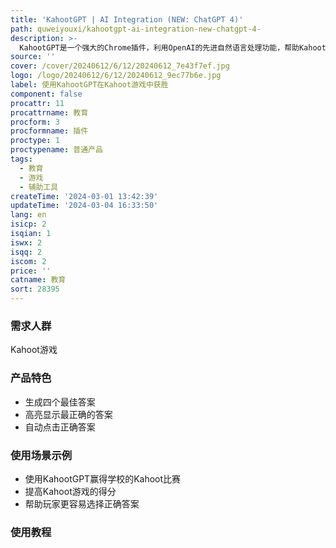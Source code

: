 ```yaml
---
title: 'KahootGPT | AI Integration (NEW: ChatGPT 4)'
path: quweiyouxi/kahootgpt-ai-integration-new-chatgpt-4-
description: >-
  KahootGPT是一个强大的Chrome插件，利用OpenAI的先进自然语言处理功能，帮助Kahoot玩家取得最佳表现。KahootGPT能为每个问题生成四个最佳答案，或者高亮显示最正确的答案，帮助玩家更容易选择正确答案。此外，KahootGPT还可以自动点击正确答案，对于那些想要更被动参与游戏或者无法跟上问题节奏的玩家来说，这个功能非常有用。无论你是想提高成绩的学生还是喜欢玩Kahoot游戏的人，KahootGPT都能帮助你实现目标。它是任何想要在Kahoot游戏中取得最佳表现的人的必备工具。
source: ''
cover: /cover/20240612/6/12/20240612_7e43f7ef.jpg
logo: /logo/20240612/6/12/20240612_9ec77b6e.jpg
label: 使用KahootGPT在Kahoot游戏中获胜
component: false
procattr: 11
procattrname: 教育
procform: 3
procformname: 插件
proctype: 1
proctypename: 普通产品
tags:
  - 教育
  - 游戏
  - 辅助工具
createTime: '2024-03-01 13:42:39'
updateTime: '2024-03-04 16:33:50'
lang: en
isicp: 2
isqian: 1
iswx: 2
isqq: 2
iscom: 2
price: ''
catname: 教育
sort: 28395
---
```




### 需求人群
Kahoot游戏

### 产品特色
- 生成四个最佳答案
- 高亮显示最正确的答案
- 自动点击正确答案

### 使用场景示例
- 使用KahootGPT赢得学校的Kahoot比赛
- 提高Kahoot游戏的得分
- 帮助玩家更容易选择正确答案

### 使用教程


  
